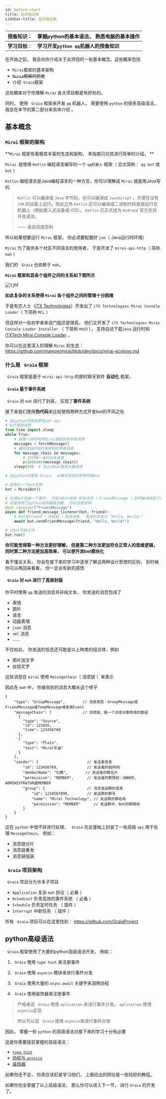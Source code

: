 ```yaml
---
id: before-start
title: 在开始之前
sidebar-title: 在开始之前
---
```


| 预备知识： | 掌握python的基本语法， 熟悉电脑的基本操作 |
| -------------- | ----------------------------------------- |
| **学习目标**： | **学习开发`python qq`机器人的预备知识** |

在开始之前， 我会向你介绍关于此项目的一些基本概念。这些概率包括

- `Mirai`框架的基本架构
- ~~`Miria`框架的历史~~
- 介绍` Graia`框架

这些概率对于你理解 `Mirai` 各大项目都是有好处的。

同时， 使用 ` Graia` 框架来开发 `qq` 机器人， 需要使用 `python` 的很多高级语法， 我会在本节的第二部分来具体介绍 。

## 基本概念

### `Mirai` 框架的架构

**`Mirai` 框架有着极其丰富的生态和架构， 本指南只对其进行简单的介绍。 **

`Mirai `是使用 `Kotlin` 编程语言编写的一个 `qq机器人` 框架（ 后文简称： `qq bot` 或 `bot` ）

`Kotlin` 编程语言是Java编程语言的一种方言，你可以理解成 `Mirai` 就是用Java写的

>`Kotlin` 可以编译成 `Java` 字节码，也可以编译成 `JavaScript` ，方便在没有 `JVM` 的设备上运行。除此之外 `Kotlin` 还可以编译成二进制代码直接运行在机器上（例如嵌入式设备或 iOS）。
> `Kotlin` 已正式成为 `Android` 官方支持开发语言。
>
>—— 来自百度百科

所以如果想要运行 `Mirai` 框架， 你必须要配置好 `jvm`（ Java运行时环境）

`Mirai` 为了服务各个社区不同语言的使用者， 于是开发了 `mirai-api-http`（ 简称 `mah` ）

我们的 ` Graia` 也依赖于 `mah`。

**`Mirai` 框架和其各个组件之间的关系如下图所示**

![1.jfif](../../images/guides/before-start/1.jfif)

**如此复杂的关系使得 `Mirai` 各个组件之间的管理十分困难**

于是有志人士（[iTX Technologies](https://github.com/iTXTech)）开发出了 `iTX Technologies Mirai Console Loader`（ 下简称 `MCL` ）

但这样对一些初学者来说门槛还是很高， 他们又开发了 `iTX Technologies Mirai Console Loader Installer` （ 下简称 mcli ）， 支持自动下载`Java` 运行时和 [iTXTech Mirai Console Loader](https://github.com/iTXTech/mirai-console-loader) 。

你可以在这里深入的理解 `Mirai` 的生态： https://github.com/mamoe/mirai/blob/dev/docs/mirai-ecology.md

### 什么是 ` Graia` 框架

` Graia` 框架是基于 `mirai-api-http` 的即时聊天软件 **自动化** 框架。

#### ` Graia` 基于事件系统

` Graia` 对 `mah` 进行了封装， 实现了**事件系统**

接下来我们使用**伪代码**来比较使用两种方式开发bot的不同之处

```python
# 在python内使用原生mah api
# bot接受消息
from time import sleep
while True:
    # 获得一段时间内Mirai接受到的所有消息
    messages = fetchMessage()
    # 遍历这段时间内获得到的所有消息
    for message_chain in messages:
        # 打印每一条的文本信息
        print(str(message_chain))
    sleep(50)  # 防止对mah发送大量请求
```

```python
# 在python内使用 Graia， 以事件系统的思想开发bot

# 实例化一个bot实例
bot = MiraiBot()

# 为该bot注册一个事件， 约定当bot收到 好友消息（ FriendMessage ）的时候调用这个函数
# 这里使用了python装饰器语法糖， 将在后面说明
@bot.receiver("FriendMessage")
async def friend_message_listener(bot, friend):
    # bot对friend（ 该好友 ）发送消息， 发送的文本为 ”Hello, World!“
    await bot.sendFriendMessage(friend, "Hello, World!")

# 让bot开始工作
bot.run()
```

**你可能觉得第一种方法更好理解， 但是第二种方法更加符合正常人的思维逻辑， 同时第二种方法更加高效率， 可以使开发bot模块化**

看不懂没关系， 你会在接下来的学习中逐渐了解这两种设计思想的区别， 到时候你可以再回来看看， 你一定会有新的感悟

#### ` Graia` 对 `mah` 进行了高层封装

你平时使用 `qq` 发送的消息并非纯文本， 你发送的消息包阔了

- 表情
- 图片
- 语言
- 动画表情
- `json` 消息
- `xml` 消息
- ……

不仅如此， 你发送的信息还可能是以上种类的组合体，例如

- 图片加文字
- @加文字

这些消息在 `mirai` 使用 `MessageChain`（ 消息链 ）来表示

因此在 `mah` 中， 你接收到的消息大概长这个样子

```
{
    "type": "GroupMessage",        // 消息类型：GroupMessage或FriendMessage或TempMessage或各类Event
	"messageChain": [              // 消息链，是一个消息对象构成的数组
      {
	    "type": "Source",
	    "id": 123456,
        "time": 123456789
	  },
      {
        "type": "Plain",
        "text": "Miral牛逼"
      }
    ],
    "sender": {                      // 发送者信息
        "id": 123456789,             // 发送者的QQ号码
        "memberName": "化腾",        // 发送者的群名片
        "permission": "MEMBER",      // 发送者的群限权：OWNER、ADMINISTRATOR或MEMBER
        "group": {                   // 消息发送群的信息
            "id": 1234567890,        // 发送群的群号
            "name": "Miral Technology", // 发送群的群名称
            "permission": "MEMBER"      // 发送群中，Bot的群限权
        }
    }
}

```

这在 `python` 中很不好进行处理， ` Graia` 在此基础上封装了一些高级 `api` 用于处理 `MessageChain`， 例如：

- 消息链分片
- 消息链重发
- 消息链组装

### ` Graia` 项目架构

` Graia` 项目分为许多子项目

- `Application` 复杂 `mah` 协议（ 必备 ）
- `Broadcast` 负责高效的事件系统 （ 必备 ）
- `Schedule` 负责定时任务 （ 插件 ）
- `Interrupt` 中断任务 （ 插件 ）

所有 ` Graia` 项目可以在这里找到： https://github.com/GraiaProject

## python高级语法

` Graia` 框架使用了大量的python高级语法开发， 例如： 

1. ` Graia` 使用 `type hint` 来注册事件

2. ` Graia` 使用 `asyncio` 模块来进行事件分发

3. ` Graia` 使用大量的 `async` `await` 关键字来调用协程

4. ` Graia` 使用装饰器来注册事件

> 严格来说 ` Graia` 使用 `aplication` 来进行事件分发， `aplication` 使用 `asyncio`实现
>
> 所以可以说 ` Graia` 使用 `asyncio`来进行事件分发

因此， 掌握一些 `python` 的高级语法对接下来的学习十分有必要

这是你需要提前掌握的高级语法： 

- [`type hint`](https://docs.python.org/zh-cn/3/library/typing.html)
- [协程与 `asyncio`](/docs/appendixs/asyncio-basic)
- [装饰器](https://www.runoob.com/w3cnote/python-func-decorators.html)

如果你还不会， 你真应该赶紧学习他们， 上面给出的网址是一些较好的教程。

如果你完全掌握了以上高级语法， 那么你可以进入下一节， 进行 `Graia` 的开发了。
